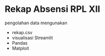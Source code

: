 ﻿# Rekap Absensi RPL XII
 pengolahan data mengunakan
 * rekap.csv
 * visualisasi Streamlit
 * Pandas
 * Matploit
 

